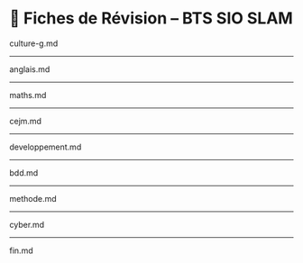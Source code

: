 # 🧠 Fiches de Révision – BTS SIO SLAM

culture-g.md

---

anglais.md

---

maths.md

---

cejm.md

---

developpement.md

---

bdd.md

---

methode.md

---

cyber.md

---

fin.md
